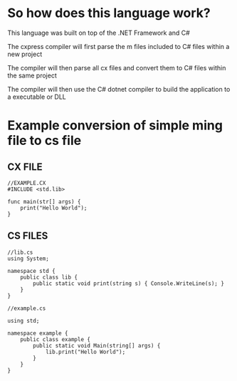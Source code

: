 # So how does this language work?
This language was built on top of the .NET Framework and C#

The cxpress compiler will first parse the m files included to C# files within a new project

The compiler will then parse all cx files and convert them to C# files within the same project

The compiler will then use the C# dotnet compiler to build the application to a executable or DLL

# Example conversion of simple ming file to cs file
## CX FILE
    //EXAMPLE.CX
    #INCLUDE <std.lib>

    func main(str[] args) {
        print("Hello World");
    }

## CS FILES
    //lib.cs
    using System;

    namespace std {
        public class lib {
            public static void print(string s) { Console.WriteLine(s); }
        }
    }

    //example.cs

    using std;

    namespace example {
        public class example {
            public static void Main(string[] args) {
                lib.print("Hello World");
            }
        }
    }